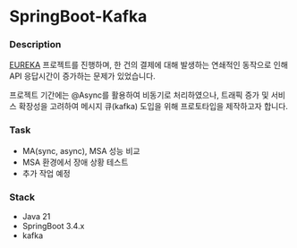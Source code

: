 # SpringBoot-Kafka

### Description

[EUREKA](https://github.com/0dyk/eureka) 프로젝트를 진행하며, 한 건의 결제에 대해 발생하는 연쇄적인 동작으로 인해 API 응답시간이 증가하는 문제가 있었습니다.

프로젝트 기간에는 @Async를 활용하여 비동기로 처리하였으나, 트래픽 증가 및 서비스 확장성을 고려하여 메시지 큐(kafka) 도입을 위해 프로토타입을 제작하고자 합니다.

### Task
- MA(sync, async), MSA 성능 비교
- MSA 환경에서 장애 상황 테스트
- 추가 작업 예정

### Stack
- Java 21
- SpringBoot 3.4.x
- kafka
